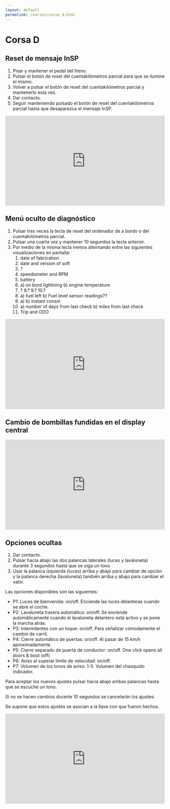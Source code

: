 ```yaml
---
layout: default
permalink: /varios/corsa_d.html
---
```


# Corsa D

## Reset de mensaje InSP

1. Pisar y mantener el pedal del freno.
2. Pulsar el botón de reset del cuentakilómetros parcial para que se ilumine el mismo.
3. Volver a pulsar el botón de reset del cuentakilómetros parcial y mantenerlo esta vez.
4. Dar contacto.
5. Seguir manteniendo pulsado el botón de reset del cuentakilómetros parcial hasta que desaparezca el mensaje InSP.

<div style="position:relative;height:0;padding-bottom:56.25%"><iframe src="https://www.youtube.com/embed/Wcw01HP5eSM?ecver=2" width="640" height="360" frameborder="0" style="position:absolute;width:100%;height:100%;left:0" allowfullscreen></iframe></div>

## Menú oculto de diagnóstico

1. Pulsar tres veces la tecla de reset del ordenador de a bordo o del cuentakilómetros parcial.
2. Pulsar una cuarta vez y mantener 10 segundos la tecla anterior.
3. Por medio de la misma tecla iremos alternando entre las siguientes visualizaciones en pantalla:
    1. date of fabrication
    2. date and version of soft
    3. ?
    4. speedometer and RPM
    5. battery
    6.
        a) on bord lightining
        b) engine temperature
    7. ?
    8.?
    9.?
    10.?
    11.
        a) fuel left
        b) Fuel level sensor readings??
    12.
        a)
        b) instant consm
    13.
        a) number of days from last check
        b) miles from last check
    14. Trip and ODO

<div style="position:relative;height:0;padding-bottom:56.25%"><iframe src="https://www.youtube.com/embed/D_ToRRuhVVQ?ecver=2" width="640" height="360" frameborder="0" style="position:absolute;width:100%;height:100%;left:0" allowfullscreen></iframe></div>

## Cambio de bombillas fundidas en el display central

<div style="position:relative;height:0;padding-bottom:56.25%"><iframe src="https://www.youtube.com/embed/N0b_-b636pM?ecver=2" width="640" height="360" frameborder="0" style="position:absolute;width:100%;height:100%;left:0" allowfullscreen></iframe></div>

## Opciones ocultas

1. Dar contacto.
2. Pulsar hacia abajo las dos palancas laterales (luces y lavaluneta) durante 3 segundos hasta que se oiga un tono.
3. Usar la palanca izquierda (luces) arriba y abajo para cambiar de opción y la palanca derecha (lavaluneta) también arriba y abajo para cambiar el valor.

Las opciones disponibles son las siguientes:

* P1: Luces de bienvenida: on/off. Enciende las luces delanteras cuando se abre el coche.
* P2: Lavaluneta trasera automático: on/off. Se enciende automáticamente cuando el lavaluneta delantero está activo y se pone la marcha atrás.
* P3: Intermitentes con un toque: on/off. Para señalizar cómodamente el cambio de carril.
* P4: Cierre automático de puertas: on/off. Al pasar de 15 km/h aproximadamente.
* P5: Cierre separado de puerta de conductor: on/off. One click opens all doors & boot (off)
* P6: Aviso al superar límite de velocidad: on/off.
* P7: Volumen de los tonos de aviso: 1-5. Volumen del chasquido indicador.

Para aceptar los nuevos ajustes pulsar hacia abajo ambas palancas hasta que se escuche un tono.

Si no se hacen cambios durante 10 segundos se cancelarán los ajustes.

Se supone que estos ajustes se asocian a la llave con que fueron hechos.

<div style="position:relative;height:0;padding-bottom:56.25%"><iframe src="https://www.youtube.com/embed/iRZMUXpH71o?ecver=2" width="640" height="360" frameborder="0" style="position:absolute;width:100%;height:100%;left:0" allowfullscreen></iframe></div>
